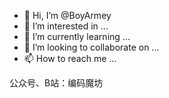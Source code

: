 - 👋 Hi, I’m @BoyArmey
- 👀 I’m interested in ...
- 🌱 I’m currently learning ...
- 💞️ I’m looking to collaborate on ...
- 📫 How to reach me ...

公众号、B站：编码魔坊
